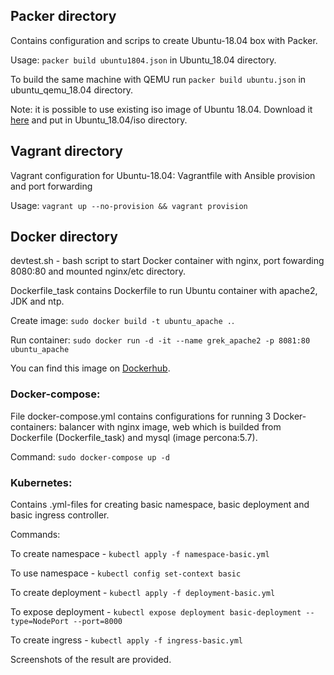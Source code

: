 ## Packer directory

Contains configuration and scrips to create Ubuntu-18.04 box with Packer.

Usage: `packer build ubuntu1804.json` in Ubuntu_18.04 directory.

To build the same machine with QEMU run `packer build ubuntu.json` in ubuntu_qemu_18.04 directory.

Note: it is possible to use existing iso image of Ubuntu 18.04. Download it [here](http://cdimage.ubuntu.com/ubuntu/releases/bionic/release/ubuntu-18.04.5-server-amd64.iso) and put in Ubuntu_18.04/iso directory.


## Vagrant directory

Vagrant configuration for Ubuntu-18.04: Vagrantfile with Ansible provision and port forwarding

Usage: `vagrant up --no-provision && vagrant provision`

## Docker directory

devtest.sh - bash script to start Docker container with nginx, port fowarding 8080:80 and mounted nginx/etc directory.

Dockerfile_task contains Dockerfile to run Ubuntu container with apache2, JDK and ntp.

Create image: `sudo docker build -t ubuntu_apache .`.

Run container: `sudo docker run -d -it --name grek_apache2 -p 8081:80 ubuntu_apache`

You can find this image on [Dockerhub](https://hub.docker.com/r/skeptic2000/ubuntu_apache).

### Docker-compose:
File docker-compose.yml contains configurations for running 3 Docker-containers: balancer with nginx image, web which is builded from Dockerfile (Dockerfile_task) and mysql (image percona:5.7).

Command: `sudo docker-compose up -d`

### Kubernetes:

Contains .yml-files for creating basic namespace, basic deployment and basic ingress controller.

Commands:

To create namespace - `kubectl apply -f namespace-basic.yml`

To use namespace - `kubectl config set-context basic`

To create deployment - `kubectl apply -f deployment-basic.yml`

To expose deployment - `kubectl expose deployment basic-deployment --type=NodePort --port=8000`

To create ingress - `kubectl apply -f ingress-basic.yml`

Screenshots of the result are provided.